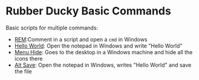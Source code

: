 # Rubber Ducky Basic Commands

Basic scripts for multiple commands:
- [REM](REM.txt):Comment in a script and open a `cmd` in Windows
- [Hello World](HelloWorld.txt): Open the notepad in Windows and write "Hello World"
- [Menu Hide](MENUHide.txt): Goes to the desktop in a Windows machine and hide all the icons there
- [Alt Save](ALTSave.txt): Open the notepad in Windows, writes "Hello World" and save the file
